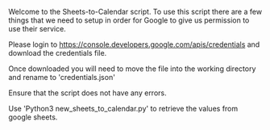 Welcome to the Sheets-to-Calendar script. To use this script there are a few things that we need to setup in order for Google to give us permission to use their service.

Please login to https://console.developers.google.com/apis/credentials and download the credentials file.

Once downloaded you will need to move the file into the working directory and rename to 'credentials.json'

Ensure that the script does not have any errors.

Use 'Python3 new_sheets_to_calendar.py' to retrieve the values from google sheets.

